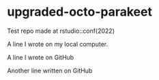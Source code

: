 # upgraded-octo-parakeet
Test repo made at rstudio::conf(2022)



A line I wrote on my local computer.



A line I wrote on GitHub


Another line written on GitHub
